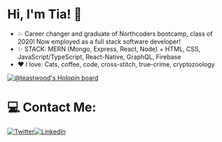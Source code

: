 # Hi, I'm Tia! 👋

+ :boom: Career changer and graduate of Northcoders bootcamp, class of 2020! Now employed as a full stack software developer!
+ :sparkles: STACK: MERN (Mongo, Express, React, Node) + HTML, CSS, JavaScript/TypeScript, React-Native, GraphQL, Firebase
+ :heart: I love: Cats, coffee, code, cross-stitch, true-crime, cryptozoology

[![@teastwood's Holopin board](https://holopin.io/api/user/board?user=teastwood)](https://holopin.io/@teastwood)

# 💻 Contact Me:
[![Twitter](https://img.icons8.com/nolan/64/twitter-squared.png)](https://twitter.com/TiaEastwood)[![LinkedIn](https://img.icons8.com/nolan/64/linkedin.png)](https://www.linkedin.com/in/tiaeastwood/)

              
